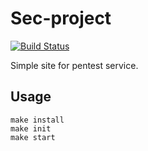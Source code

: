 # Sec-project

[![Build Status](https://travis-ci.org/PeresvetS/sec-project.svg?branch=master)](https://travis-ci.org/PeresvetS/sec-project)

Simple site for pentest service.

## Usage
```
make install
make init
make start
```